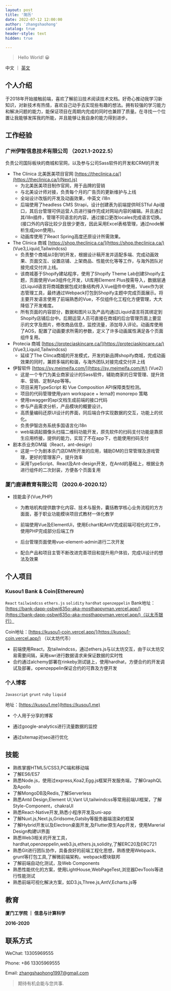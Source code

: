 ```yaml
---
layout: post
title: '简历'
date: 2022-07-12 12:00:00
author: 'zhangshaohong'
catalog: true
header-style: text
hidden: true

---
```



> Hello World! 😀

中文 ｜ [英文](/2022/07/12/resume/)

## 个人介绍

于2018年开始接触前端，喜欢了解前沿技术阅读技术文档。好奇心推动我学习新知识，对新技术有热情，喜欢自己动手去实现些有趣的想法。拥有较强的学习能力和解决问题的能力，能保证项目在周期内完成的同时也兼顾了质量。在寻找一个位置让我能够发挥我的所能，并且能够让我自身的能力得到进步。


## 工作经验

### 广州伊智信息技术有限公司 （2021.1-2022.5）

负责公司国际板块的商城和官网，以及参与公司Sass软件的开发和CRM的开发

- The Clinica 北美医美项目官网 [https://theclinica.ca/](https://theclinica.ca/)(Next.js)
  - 为北美医美项目制作官网，用于品牌的营销
  - 与北美设计师对接，负责每个月的广告页的更新维护与上线
  - 全站设计改版的开发及动画效果，中英文 i18n
  - 后端使用了headless CMS Strapi，设计创建表为前端提供RESTful Api接口，其后台管理可供运营人员进行操作完成对网站内容的编辑。并且通过其i18n插件，管理不同语言的内容，通过接口更改locales完成语言切换。(接口外的内容比较少且很少更改，因此采用Excel表格管理，通过node解析生成json使用)。
  - 动画库使用了React Spring高度还原设计所需效果。
- The Clinica 商城 [https://shop.theclinica.ca/](https://shop.theclinica.ca/) (Vue3,Liquid,Tailwindcss)
  - 负责整个商城从0到1的开发，根据设计稿开发并适配多端、完成动画效果、页面交互、设置店铺、上架商品、性能优化等等工作，与海外团队对接完成交付并上线。
  - 该商城基于Shopify建站程序，使用了Shopify Theme Lab创建Shopify主题，页面使用Vue3组件化开发，UI库用Element Plus按需导入，数据层通过Liquid语言将商城数据包成对象结构传入Vue组件中使用，Vuex作为状态管理工具，最终通过Webpack打包到Shopify主题中完成页面展示。将主要开发语言使用了前端熟悉的Vue，不仅组件化工程化方便管理，大大降低了开发难度。
  - 所有页面的内容部分，数据和图片以及产品均通过Liquid语言将其绑定到Shopify店铺后台中。后期运营人员可直接在商城的后台管理页面上要显示的文字及图片，修改商品信息，监控流量，添加导入评论。动画库使用了AOS，配置了动画要求所需的参数，定义了许多动画属性满足各个页面组件复用。
- Protecia 商城 [https://proteciaskincare.ca/](https://proteciaskincare.ca/) (Vue3,Liquid,Tailwindcss)
  - 延续了The Clinca商城的开发模式，开发的新品牌shopify商城，完成动画效果的同时，兼顾多端的和谐，与海外团队对接完成交付并上线
- 伊智软件 [https://sy.meimeifa.com/](https://sy.meimeifa.com/#/) (Vue2)
  - 这是一个专门为美业商家设计的Sass软件，辅助商家的日常管理、提升效率、营销、定制App等等。
  - 项目采用TypeScript 和 Vue Composition API保障类型检测。
  - 项目的代码管理使用yarn workspace + lerna的 monorepo 策略
  - 使用swagger的api文档生成前端的接口代码
  - 参与产品需求分析，产品模块的概要设计。
  - 高质量编码还原UI设计的界面，同后端合作实现数据的交互，功能上的优化。
  - 负责伊智店务系统多国语言化i18n
  - web端调起摄像头扫描二维码功能开发，原先软件的扫码支付功能是靠原生应用桥接，提供的能力，实现了不在app下，也能使用扫码支付
- 剧本杀业务DM端（React，ant-design）
  - 这是一个为剧本杀门店DM所开发的应用，辅助DM的日常管理及游戏管理，更好的管理客户，提升效率
  - 采用TypeScript、React及Ant-design开发，在Antd的基础上，根据业务进行组件的二次封装，方便各个页面复用

### 厦门鹿课教育有限公司 （2020.6-2020.12）

- 技能盒子(Vue,PHP)
  
  - 为教培机构提供数字化内容、技术与服务，囊括教学核心业务流程的方方面面，基于职业功能模块项目式教材一体化教学
  
  - 前端使用Vue及ElementUi，使用Echart和AntV完成前端可视化的工作，使用PHP完成部分后端工作
  
  - 后台管理页面使用vue-element-admin进行二次开发
  
  - 配合产品和项目主管不断改进完善项目和提升用户体验，完成UI设计的想法及效果


## 个人项目

### Kusou1 Bank & Coin(Ethereum)

`React` `tailwindcss` `ethers.js` `solidity`  `hardhat` `openzeppelin`
Bank地址：[https://bank-dapp-osbwi635o-aka-mosthappyman.vercel.app/](https://bank-dapp-osbwi635o-aka-mosthappyman.vercel.app/)（以太币银行）

Coin地址：[https://kusou1-coin.vercel.app/](https://kusou1-coin.vercel.app/) （以太坊代币）

- 前端使用React，及tailwindcss，通过ethers.js与以太坊交互，由于以太坊交易需要间隔，采用swr进行数据请求来保证数据的实时性
- 合约通过alchemy部署在rinkeby测试链上，使用hardhat，方便合约的开发调试及部署，openzeppelin保证合约的可靠及方便开发

### 个人博客

`Javascript` `grunt` `ruby` `liquid`

地址：[https://kusou1.me](https://kusou1.me)

- 个人用于分享的博客

- 通过google-analytics进行流量数据的监控

- 通过sitemap对seo进行优化

## 技能

- 熟练掌握HTML5/CSS3,PC端和移动端
- 了解ES6/ES7
- 熟悉Node.js，使用过express,Koa2,Egg.js框架开发服务端，了解GraphQL及Apollo
- 了解MongoDB及Redis,了解Serverless
- 熟悉Antd Design,Element UI,Vant UI,tailwindcss等常用前端UI框架，了解Style-Component，chakraUI
- 熟悉React-Native开发,熟悉小程序开发及uni-app
- 了解Nuxt.js,Next.js,Gridsome,Gatsby等服务器端渲染的框架
- 了解Hybrid开发以及Electron桌面开发,及Flutter原生App开发，使用Marerial Design构建UI界面
- 熟悉Web3相关的开发工具，hardhat,openzeppelin,web3.js,ethers.js,solidity,了解ERC20及ERC721
- 熟悉Git进行团队协作，具备良好的前端工程化思想，熟练使用Webpack、grunt等打包工具,了解微前端架构，webpack模块联邦
- 了解前端自动化测试，及Web Components
- 熟悉性能优化的方案，使用LightHouse,WebPageTest,浏览器DevTools等进行性能测试
- 熟悉前端可视化解决方案，如D3.js,Three.js,AntV,Echarts.js等


## 教育

**厦门工学院 ｜ 信息与计算科学**

**2016-2020**


## 联系方式

WeChat: 13305969555

Phone: +86 13305969555

Email: zhangshaohong1997@gmail.com




> 期待有机会能与您共事.
